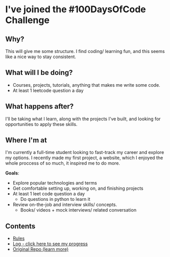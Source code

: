 # I've joined the #100DaysOfCode Challenge

## Why?
This will give me some structure. I find coding/ learning fun, and this seems like a nice way to stay consistent. 

## What will I be doing?
- Courses, projects, tutorials, anything that makes me write some code.
- At least 1 leetcode question a day

## What happens after?
I'll be taking what I learn, along with the projects I've built, and looking for opportunities to apply these skills. 


## Where I'm at

I'm currently a full-time student looking to fast-track my career and explore my options. I recently made my first project, a website, which I enjoyed the whole proccess of so much, it inspired me to do more.

**Goals**:
- Explore popular technologies and terms
- Get comfortable setting up, working on, and finishing projects
- At least 1 leet code question a day
  - Do questions in python to learn it
- Review on-the-job and interview skills/ concepts.
  - Books/ videos + mock interviews/ related conversation

## Contents

* [Rules](rules.md)
* [Log - click here to see my progress](log.md)
* [Original Repo (learn more)](https://github.com/kallaway/100-days-of-code)
